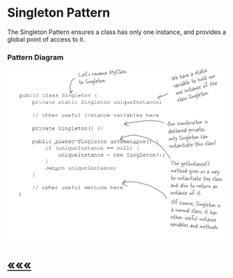 # Singleton Pattern

The Singleton Pattern ensures a class has only one
instance, and provides a global point of access to it.
### Pattern Diagram
![img.png](img.png)

# [«««](https://github.com/MedetHasanUgurlu/Design-Patterns)